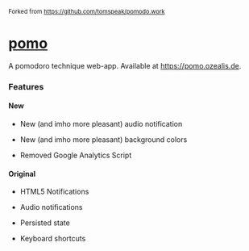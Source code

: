 <sub>Forked from https://github.com/tomspeak/pomodo.work</sub>
# [pomo](https://pomo.ozealis.de)

A pomodoro technique web-app.
Available at https://pomo.ozealis.de.

### Features
#### New
- New (and imho more pleasant) audio notification

- New (and imho more pleasant) background colors

- Removed Google Analytics Script

#### Original
- HTML5 Notifications

- Audio notifications

- Persisted state

- Keyboard shortcuts
